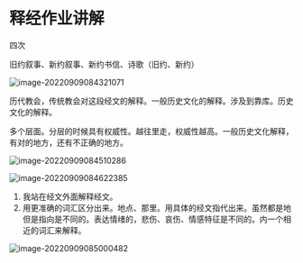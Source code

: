 # 释经作业讲解

四次

旧约叙事、新约叙事、新约书信、诗歌（旧约、新约）

![image-20220909084321071](../../pic/image-20220909084321071.png)

历代教会，传统教会对这段经文的解释。一般历史文化的解释。涉及到靠库。历史文化的解释。

多个层面。分层的时候具有权威性。越往里走，权威性越高。一般历史文化解释，有对的地方，还有不正确的地方。

![image-20220909084510286](../../pic/image-20220909084510286.png)

![image-20220909084622385](../../pic/image-20220909084622385.png)



1. 我站在经文外面解释经文。
2. 用更准确的词汇区分出来。地点、那里。用具体的经文指代出来。虽然都是地但是指向是不同的。表达情绪的，悲伤、哀伤、情感特征是不同的。内一个相近的词汇来解释。

![image-20220909085000482](../../pic/image-20220909085000482.png)

